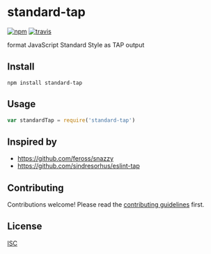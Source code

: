 # standard-tap

[![npm][npm-image]][npm-url]
[![travis][travis-image]][travis-url]

[npm-image]: https://img.shields.io/npm/v/standard-tap.svg?style=flat-square
[npm-url]: https://www.npmjs.com/package/standard-tap
[travis-image]: https://img.shields.io/travis/flet/standard-tap.svg?style=flat-square
[travis-url]: https://travis-ci.org/flet/standard-tap

format JavaScript Standard Style as TAP output

## Install

```
npm install standard-tap
```

## Usage

```js
var standardTap = require('standard-tap')
```

## Inspired by
- https://github.com/feross/snazzy
- https://github.com/sindresorhus/eslint-tap

## Contributing

Contributions welcome! Please read the [contributing guidelines](CONTRIBUTING.md) first.

## License

[ISC](LICENSE.md)
